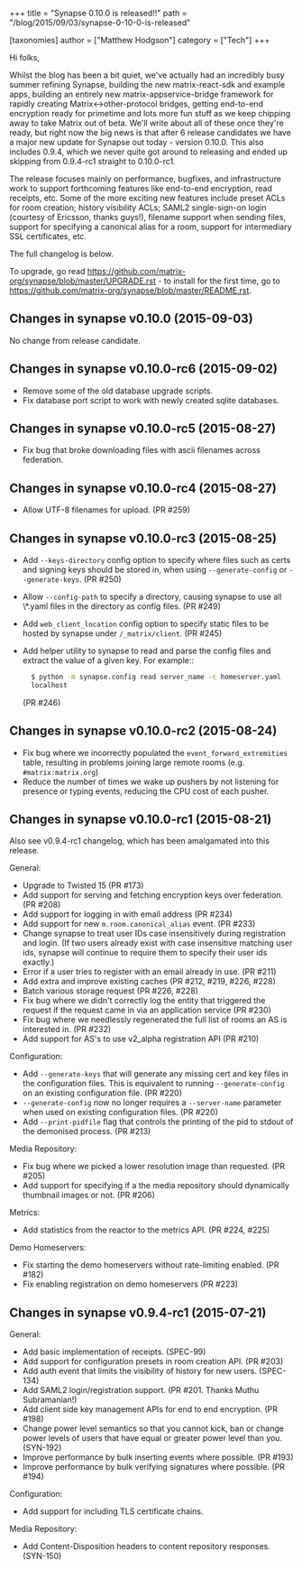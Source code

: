 +++
title = "Synapse 0.10.0 is released!!"
path = "/blog/2015/09/03/synapse-0-10-0-is-released"

[taxonomies]
author = ["Matthew Hodgson"]
category = ["Tech"]
+++

Hi folks,

Whilst the blog has been a bit quiet, we've actually had an incredibly busy summer refining Synapse, building the new matrix-react-sdk and example apps, building an entirely new matrix-appservice-bridge framework for rapidly creating Matrix<->other-protocol bridges, getting end-to-end encryption ready for primetime and lots more fun stuff as we keep chipping away to take Matrix out of beta.  We'll write about all of these once they're ready, but right now the big news is that after 6 release candidates we have a major new update for Synapse out today - version 0.10.0.  This also includes 0.9.4, which we never quite got around to releasing and ended up skipping from 0.9.4-rc1 straight to 0.10.0-rc1.

The release focuses mainly on performance, bugfixes, and infrastructure work to support forthcoming features like end-to-end encryption, read receipts, etc.  Some of the more exciting new features include preset ACLs for room creation; history visibility ACLs; SAML2 single-sign-on login (courtesy of Ericsson, thanks guys!), filename support when sending files, support for specifying a canonical alias for a room, support for intermediary SSL certificates, etc.

The full changelog is below.

To upgrade, go read <a href="https://github.com/matrix-org/synapse/blob/master/UPGRADE.rst">https://github.com/matrix-org/synapse/blob/master/UPGRADE.rst</a> - to install for the first time, go to <a href="https://github.com/matrix-org/synapse/blob/master/README.rst">https://github.com/matrix-org/synapse/blob/master/README.rst</a>.

## Changes in synapse v0.10.0 (2015-09-03)

No change from release candidate.

## Changes in synapse v0.10.0-rc6 (2015-09-02)

* Remove some of the old database upgrade scripts.
* Fix database port script to work with newly created sqlite databases.

## Changes in synapse v0.10.0-rc5 (2015-08-27)

* Fix bug that broke downloading files with ascii filenames across federation.

## Changes in synapse v0.10.0-rc4 (2015-08-27)

* Allow UTF-8 filenames for upload. (PR #259)

## Changes in synapse v0.10.0-rc3 (2015-08-25)

* Add ``--keys-directory`` config option to specify where files such as
  certs and signing keys should be stored in, when using ``--generate-config``
  or ``--generate-keys``. (PR #250)
* Allow ``--config-path`` to specify a directory, causing synapse to use all
  \\*.yaml files in the directory as config files. (PR #249)
* Add ``web_client_location`` config option to specify static files to be
  hosted by synapse under ``/_matrix/client``. (PR #245)
* Add helper utility to synapse to read and parse the config files and extract
  the value of a given key. For example::

  ```bash
    $ python -m synapse.config read server_name -c homeserver.yaml
    localhost
  ```

  (PR #246)

## Changes in synapse v0.10.0-rc2 (2015-08-24)

* Fix bug where we incorrectly populated the ``event_forward_extremities``
  table, resulting in problems joining large remote rooms (e.g.
  ``#matrix:matrix.org``)
* Reduce the number of times we wake up pushers by not listening for presence
  or typing events, reducing the CPU cost of each pusher.

## Changes in synapse v0.10.0-rc1 (2015-08-21)

Also see v0.9.4-rc1 changelog, which has been amalgamated into this release.

General:

* Upgrade to Twisted 15 (PR #173)
* Add support for serving and fetching encryption keys over federation.
  (PR #208)
* Add support for logging in with email address (PR #234)
* Add support for new ``m.room.canonical_alias`` event. (PR #233)
* Change synapse to treat user IDs case insensitively during registration and
  login. (If two users already exist with case insensitive matching user ids,
  synapse will continue to require them to specify their user ids exactly.)
* Error if a user tries to register with an email already in use. (PR #211)
* Add extra and improve existing caches  (PR #212, #219, #226, #228)
* Batch various storage request (PR #226, #228)
* Fix bug where we didn't correctly log the entity that triggered the request
  if the request came in via an application service (PR #230)
* Fix bug where we needlessly regenerated the full list of rooms an AS is
  interested in. (PR #232)
* Add support for AS's to use v2_alpha registration API (PR #210)

Configuration:

* Add ``--generate-keys`` that will generate any missing cert and key files in
  the configuration files. This is equivalent to running ``--generate-config``
  on an existing configuration file. (PR #220)
* ``--generate-config`` now no longer requires a ``--server-name`` parameter
  when used on existing configuration files. (PR #220)
* Add ``--print-pidfile`` flag that controls the printing of the pid to stdout
  of the demonised process. (PR #213)

Media Repository:

* Fix bug where we picked a lower resolution image than requested. (PR #205)
* Add support for specifying if a the media repository should dynamically
  thumbnail images or not. (PR #206)

Metrics:

* Add statistics from the reactor to the metrics API. (PR #224, #225)

Demo Homeservers:

* Fix starting the demo homeservers without rate-limiting enabled. (PR #182)
* Fix enabling registration on demo homeservers (PR #223)

## Changes in synapse v0.9.4-rc1 (2015-07-21)

General:

* Add basic implementation of receipts. (SPEC-99)
* Add support for configuration presets in room creation API. (PR  #203)
* Add auth event that limits the visibility of history for new users.
  (SPEC-134)
* Add SAML2 login/registration support. (PR  #201. Thanks Muthu Subramanian!)
* Add client side key management APIs for end to end encryption. (PR #198)
* Change power level semantics so that you cannot kick, ban or change power
  levels of users that have equal or greater power level than you. (SYN-192)
* Improve performance by bulk inserting events where possible. (PR #193)
* Improve performance by bulk verifying signatures where possible. (PR #194)

Configuration:

* Add support for including TLS certificate chains.

Media Repository:

* Add Content-Disposition headers to content repository responses. (SYN-150)
